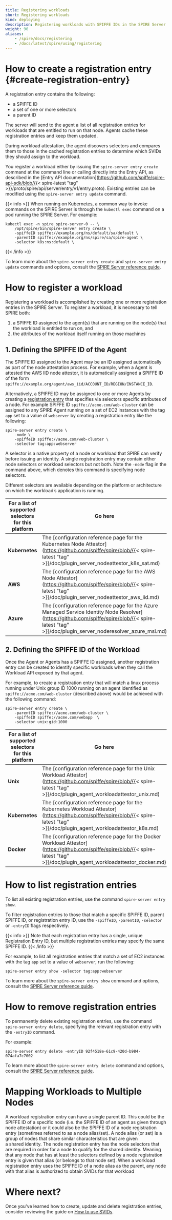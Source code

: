 ```yaml
---
title: Registering workloads
short: Registering workloads
kind: deploying
description: Registering workloads with SPIFFE IDs in the SPIRE Server
weight: 90
aliases:
    - /spire/docs/registering
    - /docs/latest/spire/using/registering
---
```


# How to create a registration entry {#create-registration-entry}

A registration entry contains the following:

* a SPIFFE ID 
* a set of one or more selectors
* a parent ID 

The server will send to the agent a list of all registration entries for workloads that are entitled to run on that node. Agents cache these registration entries and keep them updated. 

During workload attestation, the agent discovers selectors and compares them to those in the cached registration entries to determine which SVIDs they should assign to the workload.  

You register a workload either by issuing the `spire-server entry create` command at the command line or calling directly into the Entry API, as described in the [Entry API documentation](https://github.com/spiffe/spire-api-sdk/blob/{{< spire-latest "tag" >}}/proto/spire/api/server/entry/v1/entry.proto). Existing entries can be modified using the `spire-server entry update` command.

{{< info >}}
When running on Kubernetes, a common way to invoke commands on the SPIRE Server is through the `kubectl exec` command on a pod running the SPIRE Server. For example:
```
kubectl exec -n spire spire-server-0 -- \
    /opt/spire/bin/spire-server entry create \
    -spiffeID spiffe://example.org/ns/default/sa/default \
    -parentID spiffe://example.org/ns/spire/sa/spire-agent \
    -selector k8s:ns:default \
```
{{< /info >}}

To learn more about the `spire-server entry create` and `spire-server entry update` commands and options, consult the [SPIRE Server reference guide](/docs/latest/deploying/spire_server/).

# How to register a workload

Registering a workload is accomplished by creating one or more registration entries in the SPIRE Server. To register a workload, it is necessary to tell SPIRE both:

1.  a SPIFFE ID assigned to the agent(s) that are running on the node(s) that the workload is entitled to run on, and
1.  the attributes of the workload itself running on those machines

## 1. Defining the SPIFFE ID of the Agent

The SPIFFE ID assigned to the Agent may be an ID assigned automatically as part of the node attestation process. For example, when a Agent is attested the AWS IID node attestor, it is automatically assigned a SPIFFE ID of the form `spiffe://example.org/agent/aws_iid/ACCOUNT_ID/REGION/INSTANCE_ID`.

Alternatively, a SPIFFE ID may be assigned to one or more Agents by creating a [registration entry](#create-registration-entry) that specifies via selectors specific attributes of a node. For example SPIFFE ID `spiffe://acme.com/web-cluster` can be assigned to any SPIRE Agent running on a set of EC2 instances with the tag `app` set to a value of `webserver` by creating a registration entry like the following:

```
spire-server entry create \ 
    -node \
    -spiffeID spiffe://acme.com/web-cluster \
    -selector tag:app:webserver
```

A selector is a native property of a node or workload that SPIRE can verify before issuing an identity.  A single registration entry may contain either node selectors or workload selectors but not both. Note the `-node` flag in the command above, which denotes this command is specifying node selectors.

Different selectors are available depending on the platform or architecture on which the workload’s application is running.

| For a list of supported selectors for this platform | Go here |
| ---------------- | ----------- |
| **Kubernetes**       | The [configuration reference page for the Kubernetes Node Attestor](https://github.com/spiffe/spire/blob/{{< spire-latest "tag" >}}/doc/plugin_server_nodeattestor_k8s_sat.md)
| **AWS**       | The [configuration reference page for the AWS Node Attestor](https://github.com/spiffe/spire/blob/{{< spire-latest "tag" >}}/doc/plugin_server_nodeattestor_aws_iid.md)
| **Azure**       | The [configuration reference page for the Azure Managed Service Identity Node Resolver](https://github.com/spiffe/spire/blob/{{< spire-latest "tag" >}}/doc/plugin_server_noderesolver_azure_msi.md)

## 2. Defining the SPIFFE ID of the Workload

Once the Agent or Agents has a SPIFFE ID assigned, another registration entry can be created to identify specific workloads when they call the Workload API exposed by that agent.

For example, to create a registration entry that will match a linux process running under Unix group ID 1000 running on an agent identified as `spiffe://acme.com/web-cluster` (described above) would be achieved with the following command:

```
spire-server entry create \
    -parentID spiffe://acme.com/web-cluster \
    -spiffeID spiffe://acme.com/webapp  \
    -selector unix:gid:1000
```

| For a list of supported selectors for this platform | Go here |
| ---------------- | ----------- |
| **Unix**       | The [configuration reference page for the Unix Workload Attestor](https://github.com/spiffe/spire/blob/{{< spire-latest "tag" >}}/doc/plugin_agent_workloadattestor_unix.md)
| **Kubernetes** | The [configuration reference page for the Kubernetes Workload Attestor](https://github.com/spiffe/spire/blob/{{< spire-latest "tag" >}}/doc/plugin_agent_workloadattestor_k8s.md)
| **Docker** | The [configuration reference page for the Docker Workload Attestor](https://github.com/spiffe/spire/blob/{{< spire-latest "tag" >}}/doc/plugin_agent_workloadattestor_docker.md)

# How to list registration entries

To list all existing registration entries, use the command `spire-server entry show`.

To filter registration entries to those that match a specific SPIFFE ID, parent SPIFFE ID, or registration entry ID, use the `-spiffeID`, `-parentID`, `-selector` or `-entryID` flags respectively.

{{< info >}}
Note that each registration entry has a single, unique Registration Entry ID, but multiple registration entries may specify the same SPIFFE ID.
{{< /info >}}

For example, to list all registration entries that match a set of EC2 instances with the tag `app` set to a value of `webserver`, run the following:

```
spire-server entry show -selector tag:app:webserver
```

To learn more about the `spire-server entry show` command and options, consult the [SPIRE Server reference guide](/docs/latest/deploying/spire_server/).

# How to remove registration entries

To permanently delete existing registration entries, use the command `spire-server entry delete`, specifying the relevant registration entry with the `-entryID` command. 

For example:

```
spire-server entry delete -entryID 92f4518e-61c9-420d-b984-074afa7c7002
```

To learn more about the `spire-server entry delete` command and options, consult the [SPIRE Server reference guide](/docs/latest/deploying/spire_server/).

# Mapping Workloads to Multiple Nodes

A workload registration entry can have a single parent ID. This could be the SPIFFE ID of a specific node (i.e. the SPIFFE ID of an agent as given through node attestation) or it could also be the SPIFFE ID of a node registration entry (sometimes referred to as a node alias/set). A node alias (or set) is a group of nodes that share similar characteristics that are given a shared identity. The node registration entry has the node selectors that are required in order for a node to qualify for the shared identity. Meaning that any node that has at least the selectors defined by a node registration entry is given that alias (or belongs to that node set). When a workload registration entry uses the SPIFFE ID of a node alias as the parent, any node with that alias is authorized to obtain SVIDs for that workload

# Where next?

Once you've learned how to create, update and delete registration entries, consider reviewing the guide on [How to use SVIDs](/docs/latest/spire/developing/svids/).
